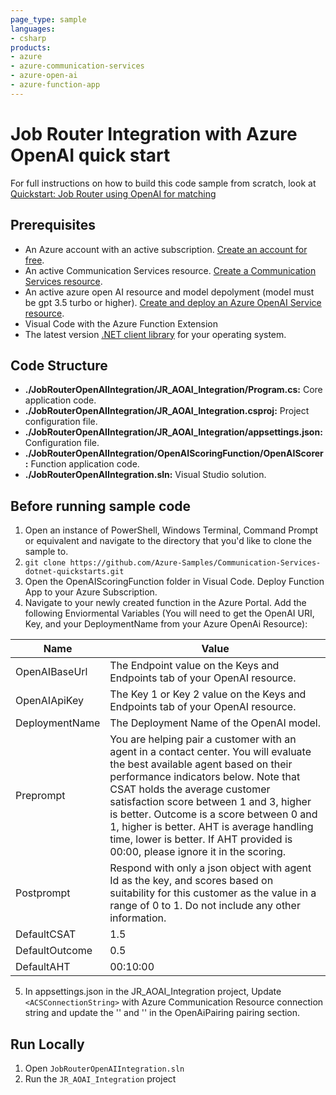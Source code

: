 ```yaml
---
page_type: sample
languages:
- csharp
products:
- azure
- azure-communication-services
- azure-open-ai
- azure-function-app
---
```


# Job Router Integration with Azure OpenAI quick start

For full instructions on how to build this code sample from scratch, look at [Quickstart: Job Router using OpenAI for matching](https://learn.microsoft.com/azure/communication-services/quickstarts/router/job-router-azure-open-ai-integration)

## Prerequisites

- An Azure account with an active subscription. [Create an account for free](https://azure.microsoft.com/free/?WT.mc_id=A261C142F).
- An active Communication Services resource. [Create a Communication Services resource](https://docs.microsoft.com/azure/communication-services/quickstarts/create-communication-resource).
- An active azure open AI resource and model depolyment (model must be gpt 3.5 turbo or higher). [Create and deploy an Azure OpenAI Service resource](https://learn.microsoft.com/en-us/azure/ai-services/openai/how-to/create-resource?pivots=web-portal).
- Visual Code with the Azure Function Extension
- The latest version [.NET client library](https://dotnet.microsoft.com/download/dotnet) for your operating system.

## Code Structure

- **./JobRouterOpenAIIntegration/JR_AOAI_Integration/Program.cs:** Core application code.
- **./JobRouterOpenAIIntegration/JR_AOAI_Integration.csproj:** Project configuration file.
- **./JobRouterOpenAIIntegration/JR_AOAI_Integration/appsettings.json:** Configuration file.
- **./JobRouterOpenAIIntegration/OpenAIScoringFunction/OpenAIScorer:** Function application code.
- **./JobRouterOpenAIIntegration.sln:** Visual Studio solution.

## Before running sample code

1. Open an instance of PowerShell, Windows Terminal, Command Prompt or equivalent and navigate to the directory that you'd like to clone the sample to.
2. `git clone https://github.com/Azure-Samples/Communication-Services-dotnet-quickstarts.git`
3. Open the OpenAIScoringFunction folder in Visual Code. Deploy Function App to your Azure Subscription.
4. Navigate to your newly created function in the Azure Portal. Add the following Enviormental Variables (You will need to get the OpenAI URI, Key, and your DeploymentName from your Azure OpenAi Resource): 

| Name            | Value |
|-----------------|-------|
| OpenAIBaseUrl   | The Endpoint value on the Keys and Endpoints tab of your OpenAI resource. |
| OpenAIApiKey    | The Key 1 or Key 2 value on the Keys and Endpoints tab of your OpenAI resource. |
| DeploymentName  | The Deployment Name of the OpenAI model. |
| Preprompt       | You are helping pair a customer with an agent in a contact center. You will evaluate the best available agent based on their performance indicators below. Note that CSAT holds the average customer satisfaction score between 1 and 3, higher is better. Outcome is a score between 0 and 1, higher is better. AHT is average handling time, lower is better. If AHT provided is 00:00, please ignore it in the scoring. |
| Postprompt      | Respond with only a json object with agent Id as the key, and scores based on suitability for this customer as the value in a range of 0 to 1. Do not include any other information. |
| DefaultCSAT     | 1.5   |
| DefaultOutcome  | 0.5   |
| DefaultAHT      | 00:10:00 |


5. In appsettings.json in the JR_AOAI_Integration project, Update `<ACSConnectionString>` with Azure Communication Resource connection string and update the '<AzureFunctionUri>' and '<AzureFunctionKey>' in the OpenAiPairing pairing section.

## Run Locally

1. Open `JobRouterOpenAIIntegration.sln`
2. Run the `JR_AOAI_Integration` project